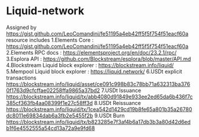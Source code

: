 # Liquid-network

Assigned by https://gist.github.com/LeoComandini/fe51195a4eb42ff5f5f754f51eacf60a
resource includes
1.Elements Core : https://gist.github.com/LeoComandini/fe51195a4eb42ff5f5f754f51eacf60a 
2.Elements RPC docs : https://elementsproject.org/en/doc/23.2.1/rpc/ 
3.Esplora API : https://github.com/Blockstream/esplora/blob/master/API.md 
4.Blockstream Liquid block explorer : https://blockstream.info/liquid/ 
5.Mempool Liquid block explorer : https://liquid.network/
6.USDt explicit transactions https://blockstream.info/liquid/asset/ce091c998b83c78bb71a632313ba3760f1763d9cfcffae02258ffa9865a37bd2
7.USDt lssuance https://blockstream.info/liquid/tx/abb4080d91849e933ee2ed65da6b436f7c385cf363fb4aa08399f1e27c58ff3d
8.USDt Reissuance https://blockstream.info/liquid/tx/1cea542d1429cd19b8fe65a801b35a26780dc8011e69834dab6a3fb2e5455f2b
9.USDt Burn https://blockstream.info/liquid/tx/b823285e7f3af4b6a17db3b3a80d42d6edb1f6e4552555a54cd13a72a9e9fd68
